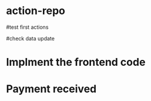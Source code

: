# action-repo

#test first actions

#check data update

# Implment the frontend code

# Payment received
